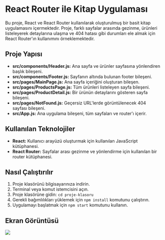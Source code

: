 # React Router ile Kitap Uygulaması

Bu proje, React ve React Router kullanılarak oluşturulmuş bir basit kitap uygulamasını içermektedir. Proje, farklı sayfalar arasında gezinme, ürünleri listeleyerek detaylarına ulaşma ve 404 hatası gibi durumları ele almak için React Router'ın kullanımını örneklemektedir.

## Proje Yapısı

- **src/components/Header.js:** Ana sayfa ve ürünler sayfasına yönlendiren başlık bileşeni.
- **src/components/Footer.js:** Sayfanın altında bulunan footer bileşeni.
- **src/pages/MainPage.js:** Ana sayfa içeriğini oluşturan bileşen.
- **src/pages/ProductsPage.js:** Tüm ürünleri listeleyen sayfa bileşeni.
- **src/pages/ProductDetail.js:** Bir ürünün detaylarını gösteren sayfa bileşeni.
- **src/pages/NotFound.js:** Geçersiz URL'lerde görüntülenecek 404 sayfası bileşeni.
- **src/App.js:** Ana uygulama bileşeni, tüm sayfaları ve router'ı içerir.

## Kullanılan Teknolojiler

- **React:** Kullanıcı arayüzü oluşturmak için kullanılan JavaScript kütüphanesi.
- **React Router:** Sayfalar arası gezinme ve yönlendirme için kullanılan bir router kütüphanesi.

## Nasıl Çalıştırılır

1. Proje klasörünü bilgisayarınıza indirin.
2. Terminal veya komut istemcisini açın.
3. Proje klasörüne gidin: `cd proje-klasoru`
4. Gerekli bağımlılıkları yüklemek için `npm install` komutunu çalıştırın.
5. Uygulamayı başlatmak için `npm start` komutunu kullanın.

## Ekran Görüntüsü

![](book.gif)
